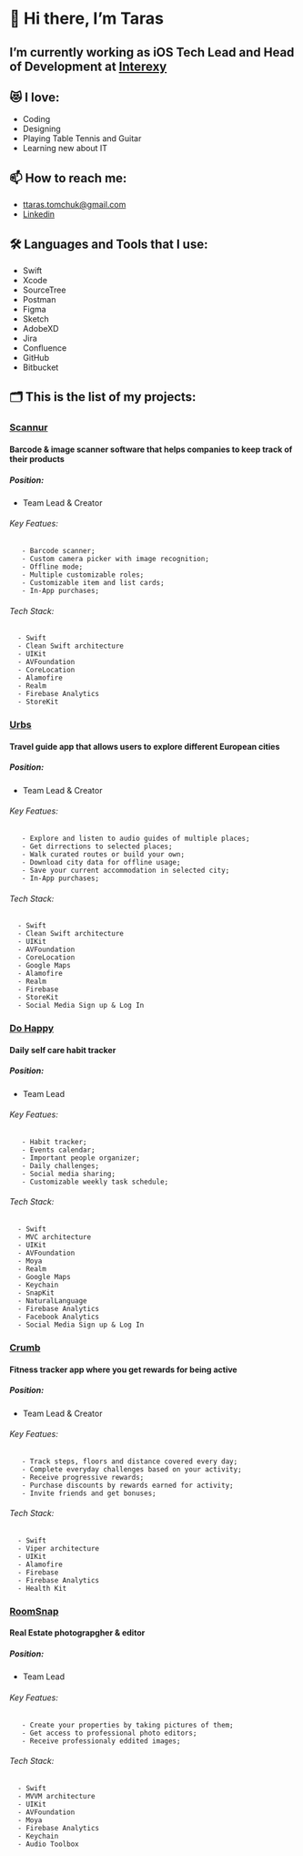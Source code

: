 # 👋 Hi there, I’m Taras

## I’m currently working as iOS Tech Lead and Head of Development at [Interexy](https://interexy.com/)

## 😻 I love:

  - Coding
  - Designing
  - Playing Table Tennis and Guitar
  - Learning new about IT

## 📫 How to reach me: 

  - ttaras.tomchuk@gmail.com
  - [Linkedin](https://www.linkedin.com/in/taras-tomchuk-a32055b0/)

## 🛠 Languages and Tools that I use:

  - Swift
  - Xcode
  - SourceTree
  - Postman
  - Figma
  - Sketch
  - AdobeXD
  - Jira
  - Confluence
  - GitHub
  - Bitbucket

## 🗂 This is the list of my projects:


### [Scannur](https://apps.apple.com/us/app/scannur/id1560168842)

#### Barcode & image scanner software that helps companies to keep track of their products

##### Position:

  - Team Lead & Creator

###### Key Featues:

       - Barcode scanner;
       - Custom camera picker with image recognition;
       - Offline mode;
       - Multiple customizable roles;
       - Customizable item and list cards;
       - In-App purchases;

###### Tech Stack:

      - Swift
      - Clean Swift architecture
      - UIKit
      - AVFoundation
      - CoreLocation
      - Alamofire
      - Realm
      - Firebase Analytics
      - StoreKit



### [Urbs](https://apps.apple.com/us/app/urbs-smart-city-guides/id1499710519)

#### Travel guide app that allows users to explore different European cities

##### Position:

  - Team Lead & Creator

###### Key Featues:

       - Explore and listen to audio guides of multiple places;
       - Get dirrections to selected places;
       - Walk curated routes or build your own;
       - Download city data for offline usage;
       - Save your current accommodation in selected city;
       - In-App purchases;

###### Tech Stack:

      - Swift
      - Clean Swift architecture
      - UIKit
      - AVFoundation
      - CoreLocation
      - Google Maps
      - Alamofire
      - Realm
      - Firebase
      - StoreKit
      - Social Media Sign up & Log In



### [Do Happy](https://apps.apple.com/us/app/do-happy-daily-happier-habits/id1540858137)

#### Daily self care habit tracker

##### Position:

  - Team Lead

###### Key Featues:

       - Habit tracker;
       - Events calendar;
       - Important people organizer;
       - Daily challenges;
       - Social media sharing;
       - Customizable weekly task schedule;
       
###### Tech Stack:

      - Swift
      - MVC architecture
      - UIKit
      - AVFoundation
      - Moya 
      - Realm
      - Google Maps
      - Keychain
      - SnapKit
      - NaturalLanguage
      - Firebase Analytics
      - Facebook Analytics
      - Social Media Sign up & Log In



### [Crumb](https://apps.apple.com/us/app/crumb-fitness-belohnungen/id1455844646?platform=iphone)

#### Fitness tracker app where you get rewards for being active

##### Position:

  - Team Lead & Creator

###### Key Featues:

       - Track steps, floors and distance covered every day;
       - Complete everyday challenges based on your activity;
       - Receive progressive rewards;
       - Purchase discounts by rewards earned for activity;
       - Invite friends and get bonuses;

###### Tech Stack:

      - Swift
      - Viper architecture
      - UIKit
      - Alamofire
      - Firebase 
      - Firebase Analytics
      - Health Kit


### [RoomSnap](https://apps.apple.com/us/app/roomsnap/id1526278342)

#### Real Estate photograpgher & editor

##### Position:

  - Team Lead

###### Key Featues:

       - Create your properties by taking pictures of them;
       - Get access to professional photo editors;
       - Receive professionaly eddited images;

###### Tech Stack:

      - Swift
      - MVVM architecture
      - UIKit
      - AVFoundation
      - Moya 
      - Firebase Analytics
      - Keychain
      - Audio Toolbox
